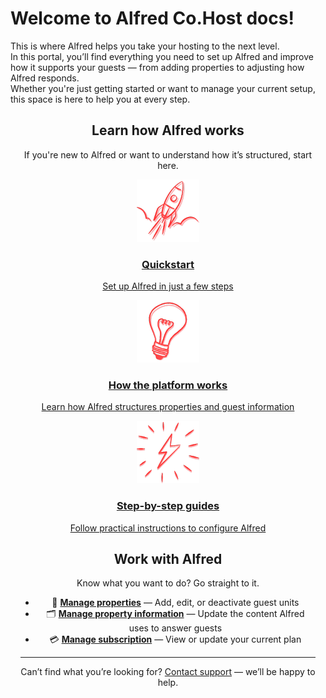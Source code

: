 <div class="homepage-hero">
  <div class="homepage-hero-overlay">
    <h1>Welcome to Alfred Co.Host docs!</h1>
    <p>This is where Alfred helps you take your hosting to the next level.<br>
    In this portal, you’ll find everything you need to set up Alfred and improve how it supports your guests — from adding properties to adjusting how Alfred responds.<br>
    Whether you're just getting started or want to manage your current setup, this space is here to help you at every step.</p>
  </div>
</div>
<div class="home-wrapper">
<!--
  <h1>Welcome to Alfred Co.Host documentation!</h1>
  <p>
    This is where Alfred helps you take your hosting to the next level.<br>
    In this portal, you’ll find everything you need to set up Alfred and improve how it supports your guests — from adding properties to adjusting how Alfred responds.<br>
    Whether you're just getting started or want to manage your current setup, this space is here to help you at every step.
  </p>-->

  <h2>Learn how Alfred works</h2>
  <p>If you're new to Alfred or want to understand how it’s structured, start here.</p>

<div class="grid">
  <a class="card" href="get-started.md" rel="noopener">
    <img src="media/quickstart-icon.png" alt="Rocket icon" />
    <h3>Quickstart</h3>
    <p>Set up Alfred in just a few steps</p>
  </a>

  <a class="card" href="setup.md" rel="noopener">
    <img src="media/how-it-works-icon.png" alt="Code icon" />
    <h3>How the platform works</h3>
    <p>Learn how Alfred structures properties and guest information</p>
  </a>

  <a class="card" href="web-editor.md" rel="noopener">
    <img src="media/stepbystep-icon.png" alt="Edit icon" />
    <h3>Step-by-step guides</h3>
    <p>Follow practical instructions to configure Alfred</p>
  </a>
</div>

  <h2>Work with Alfred</h2>
  <p>Know what you want to do? Go straight to it.</p>

  <ul>
    <li>🏡 <strong><a href="procedures/manage-properties.md">Manage properties</a></strong> — Add, edit, or deactivate guest units</li>
    <li>🗂️ <strong><a href="procedures/manage-libraries.md">Manage property information</a></strong> — Update the content Alfred uses to answer guests</li>
    <li>💳 <strong><a href="overview/subscriptions.md">Manage subscription</a></strong> — View or update your current plan</li>
  </ul>

  <hr />

  <p>
    Can’t find what you’re looking for? <a href="mailto:support@alfredco.host">Contact support</a> — we’ll be happy to help.
  </p>

</div>

<style>
.home-wrapper {
  max-width: 00px;
  margin: 0 auto;
  padding: 0 16px;
  text-align: center;
}

.home-wrapper h1,
.home-wrapper h2,
.home-wrapper p,
.home-wrapper ul {
  text-align: center;
}

.home-wrapper {
  max-width: 1000px;
  margin: 0 auto;
  padding: 0 16px;
  text-align: center;
}



</style>